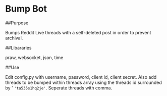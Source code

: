 # Bump Bot

##Purpose

Bumps Reddit Live threads with a self-deleted post in order to prevent archival.

##Libararies

praw, websocket, json, time

##Use

Edit config.py with username, password, client id, client secret. Also add threads to be bumped within threads array using the threads id surrounded by ' `'ta535s1hq2je'`. Seperate threads with comma.

